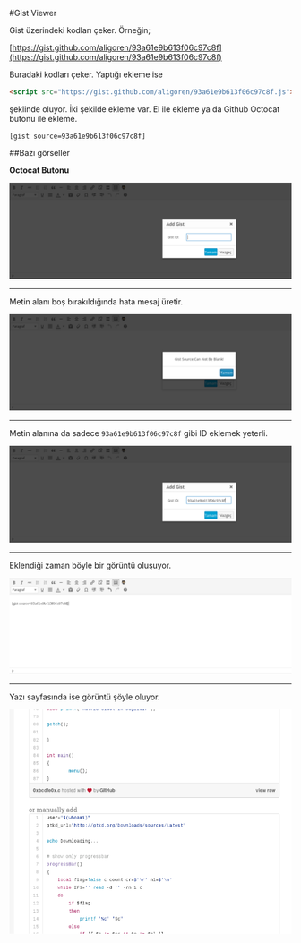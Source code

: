 #Gist Viewer

Gist üzerindeki kodları çeker. Örneğin;

[https://gist.github.com/aligoren/93a61e9b613f06c97c8f](https://gist.github.com/aligoren/93a61e9b613f06c97c8f)

Buradaki kodları çeker. Yaptığı ekleme ise

```html
<script src="https://gist.github.com/aligoren/93a61e9b613f06c97c8f.js"></script>
```

şeklinde oluyor. İki şekilde ekleme var. El ile ekleme ya da Github Octocat butonu ile ekleme.

```code
[gist source=93a61e9b613f06c97c8f]
```

##Bazı görseller

**Octocat Butonu**

![gist1.png](gist1.png)

-------------------------

Metin alanı boş bırakıldığında hata mesaj üretir.

![gist2.png](gist2.png)

-------------------------

Metin alanına da sadece `93a61e9b613f06c97c8f` gibi ID eklemek yeterli.

![gist3.png](gist3.png)

-------------------------

Eklendiği zaman böyle bir görüntü oluşuyor.

![gist4.png](gist4.png)

-------------------------

Yazı sayfasında ise görüntü şöyle oluyor.

![gist5.png](gist5.png)
